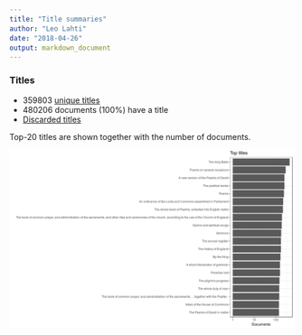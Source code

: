 ```yaml
---
title: "Title summaries"
author: "Leo Lahti"
date: "2018-04-26"
output: markdown_document
---
```



### Titles

 * 359803 [unique titles](output.tables/title_accepted.csv)
 * 480206 documents (100%) have a title
 * [Discarded titles](output.tables/title_discarded.csv)

Top-20 titles are shown together with the number of documents.

![plot of chunk summarytitle](figure/summarytitle-1.png)


